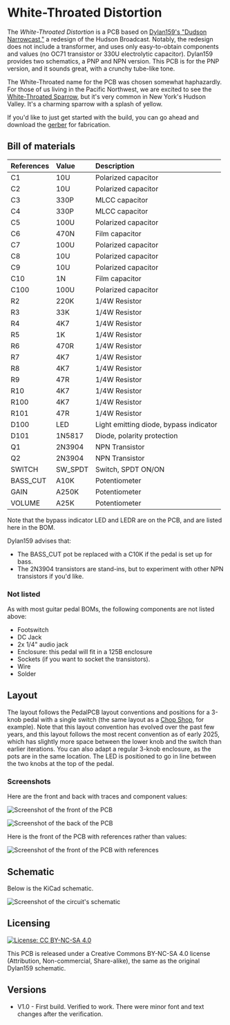 # White-Throated Distortion

The *White-Throated Distortion* is a PCB based on [Dylan159's "Dudson Narrowcast,"](https://bentfishbowl.wixsite.com/electronics/post/dudson-narrowcast-v2) a redesign of the Hudson Broadcast. Notably, the redesign does not include a transformer, and uses only easy-to-obtain components and values (no OC71 transistor or 330U electrolytic capacitor). Dylan159 provides two schematics, a PNP and NPN version. This PCB is for the PNP version, and it sounds great, with a crunchy tube-like tone.

The White-Throated name for the PCB was chosen somewhat haphazardly. For those of us living in the Pacific Northwest, we are excited to see the [White-Throated Sparrow](https://ebird.org/species/whtspa), but it's very common in New York's Hudson Valley. It's a charming sparrow with a splash of yellow.

If you'd like to just get started with the build, you can go ahead and download the [gerber](https://github.com/RWLPedal/music-pcbs/raw/refs/heads/main/WhiteThroatedOverdrive/gerber.zip) for fabrication.

## Bill of materials

| References | Value   | Description                            |
| :--------- | :------ | :------------------------------------- |
| C1         | 10U     | Polarized capacitor                    |
| C2         | 10U     | Polarized capacitor                    |
| C3         | 330P    | MLCC capacitor                         |
| C4         | 330P    | MLCC capacitor                         |
| C5         | 100U    | Polarized capacitor                    |
| C6         | 470N    | Film capacitor                         |
| C7         | 100U    | Polarized capacitor                    |
| C8         | 10U     | Polarized capacitor                    |
| C9         | 10U     | Polarized capacitor                    |
| C10        | 1N      | Film capacitor                         |
| C100       | 100U    | Polarized capacitor                    |
| R2         | 220K    | 1/4W Resistor                          |
| R3         | 33K     | 1/4W Resistor                          |
| R4         | 4K7     | 1/4W Resistor                          |
| R5         | 1K      | 1/4W Resistor                          |
| R6         | 470R    | 1/4W Resistor                          |
| R7         | 4K7     | 1/4W Resistor                          |
| R8         | 4K7     | 1/4W Resistor                          |
| R9         | 47R     | 1/4W Resistor                          |
| R10        | 4K7     | 1/4W Resistor                          |
| R100       | 4K7     | 1/4W Resistor                          |
| R101       | 47R     | 1/4W Resistor                          |
| D100       | LED     | Light emitting diode, bypass indicator |
| D101       | 1N5817  | Diode, polarity protection             |
| Q1         | 2N3904  | NPN Transistor                         |
| Q2         | 2N3904  | NPN Transistor                         |
| SWITCH     | SW_SPDT | Switch, SPDT ON/ON                     |
| BASS_CUT   | A10K    | Potentiometer                          |
| GAIN       | A250K   | Potentiometer                          |
| VOLUME     | A25K    | Potentiometer                          |

Note that the bypass indicator LED and LEDR are on the PCB, and are listed here in the BOM.

Dylan159 advises that:
* The BASS_CUT pot be replaced with a C10K if the pedal is set up for bass.
* The 2N3904 transistors are stand-ins, but to experiment with other NPN transistors if you'd like.

### Not listed

As with most guitar pedal BOMs, the following components are not listed above:

* Footswitch
* DC Jack
* 2x 1/4" audio jack
* Enclosure: this pedal will fit in a 125B enclosure
* Sockets (if you want to socket the transistors).
* Wire
* Solder

## Layout

The layout follows the PedalPCB layout conventions and positions for a 3-knob pedal with a single switch (the same layout as a [Chop Shop](https://www.pedalpcb.com/product/pcb051/), for example). Note that this layout convention has evolved over the past few years, and this layout follows the most recent convention as of early 2025, which has slightly more space between the lower knob and the switch than earlier iterations. You can also adapt a regular 3-knob enclosure, as the pots are in the same location. The LED is positioned to go in line between the two knobs at the top of the pedal.

### Screenshots

Here are the front and back with traces and component values:

![Screenshot of the front of the PCB](https://github.com/RWLPedal/music-pcbs/blob/main/WhiteThroatedOverdrive/images/pcb_front.png?raw=true)

![Screenshot of the back of the PCB](https://github.com/RWLPedal/music-pcbs/blob/main/WhiteThroatedOverdrive/images/pcb_back.png?raw=true)

Here is the front of the PCB with references rather than values:

![Screenshot of the front of the PCB with references](https://github.com/RWLPedal/music-pcbs/blob/main/WhiteThroatedOverdrive/images/pcb_references.png?raw=true)

## Schematic

Below is the KiCad schematic.

![Screenshot of the circuit's schematic](https://github.com/RWLPedal/music-pcbs/blob/main/WhiteThroatedOverdrive/images/schematic.png?raw=true)

## Licensing

[![License: CC BY-NC-SA 4.0](https://licensebuttons.net/l/by-nc-sa/4.0/80x15.png)](https://creativecommons.org/licenses/by-nc-sa/4.0/)

This PCB is released under a Creative Commons BY-NC-SA 4.0 license (Attribution, Non-commercial, Share-alike), the same as the original Dylan159 schematic.

## Versions

* V1.0 - First build. Verified to work. There were minor font and text changes after the verification.